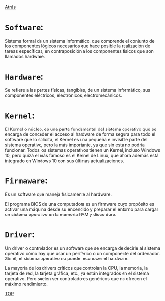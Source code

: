 [Atrás](root.md)

# `Software`:

Sistema formal de un sistema informático, que comprende el conjunto de los componentes lógicos necesarios que hace posible la realización de tareas específicas, en contraposición a los componentes físicos que son llamados hardware.

# `Hardware`:

Se refiere a las partes físicas, tangibles, de un sistema informático, sus componentes eléctricos, electrónicos, electromecánicos.

# `Kernel`:

El Kernel o núcleo, es una parte fundamental del sistema operativo que se encarga de conceder el acceso al hardware de forma segura para todo el software que lo solicita, el Kernel es una pequeña e invisible parte del sistema operativo, pero la más importante, ya que sin esta no podría funcionar. Todos los sistemas operativos tienen un Kernel, incluso Windows 10, pero quizá el más famoso es el Kernel de Linux, que ahora además está integrado en Windows 10 con sus últimas actualizaciones.

# `Firmaware`:

Es un software que maneja físicamente al hardware.

El programa BIOS de una computadora es un firmware cuyo propósito es activar una máquina desde su encendido y preparar el entorno para cargar un sistema operativo en la memoria RAM y disco duro.

# `Driver`:

Un driver o controlador es un software que se encarga de decirle al sistema operativo cómo hay que usar un periférico o un componente del ordenador. Sin él, el sistema operativo no puede reconocer el hardware.

La mayoría de los drivers críticos que controlan la CPU, la memoria, la tarjeta de red, la tarjeta gráfica, etc., ya están integrados en el sistema operativo. Pero suelen ser controladores genéricos que no ofrecen el máximo rendimiento.

[TOP](#software)

